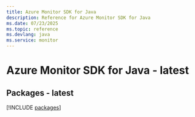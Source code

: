 ```yaml
---
title: Azure Monitor SDK for Java
description: Reference for Azure Monitor SDK for Java
ms.date: 07/23/2025
ms.topic: reference
ms.devlang: java
ms.service: monitor
---
```

# Azure Monitor SDK for Java - latest
## Packages - latest
[!INCLUDE [packages](monitor-index.md)]